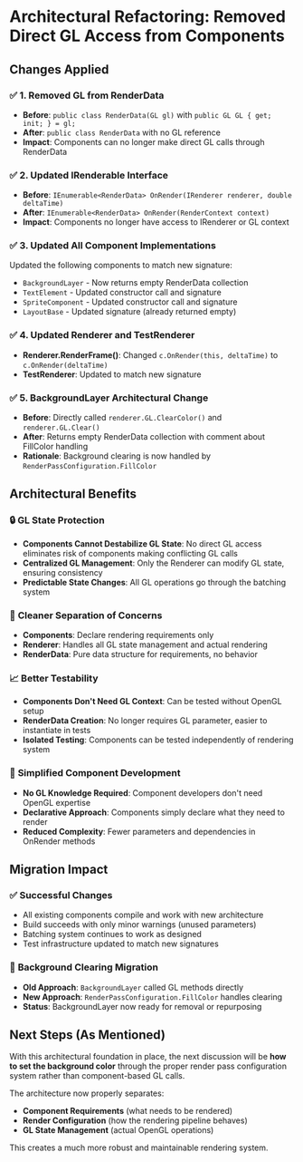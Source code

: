 # Architectural Refactoring: Removed Direct GL Access from Components

## Changes Applied

### ✅ **1. Removed GL from RenderData**

- **Before**: `public class RenderData(GL gl)` with `public GL GL { get; init; } = gl;`
- **After**: `public class RenderData` with no GL reference
- **Impact**: Components can no longer make direct GL calls through RenderData

### ✅ **2. Updated IRenderable Interface**

- **Before**: `IEnumerable<RenderData> OnRender(IRenderer renderer, double deltaTime)`
- **After**: `IEnumerable<RenderData> OnRender(RenderContext context)`
- **Impact**: Components no longer have access to IRenderer or GL context

### ✅ **3. Updated All Component Implementations**

Updated the following components to match new signature:

- `BackgroundLayer` - Now returns empty RenderData collection
- `TextElement` - Updated constructor call and signature
- `SpriteComponent` - Updated constructor call and signature
- `LayoutBase` - Updated signature (already returned empty)

### ✅ **4. Updated Renderer and TestRenderer**

- **Renderer.RenderFrame()**: Changed `c.OnRender(this, deltaTime)` to `c.OnRender(deltaTime)`
- **TestRenderer**: Updated to match new signature

### ✅ **5. BackgroundLayer Architectural Change**

- **Before**: Directly called `renderer.GL.ClearColor()` and `renderer.GL.Clear()`
- **After**: Returns empty RenderData collection with comment about FillColor handling
- **Rationale**: Background clearing is now handled by `RenderPassConfiguration.FillColor`

## Architectural Benefits

### 🔒 **GL State Protection**

- **Components Cannot Destabilize GL State**: No direct GL access eliminates risk of components making conflicting GL calls
- **Centralized GL Management**: Only the Renderer can modify GL state, ensuring consistency
- **Predictable State Changes**: All GL operations go through the batching system

### 🎯 **Cleaner Separation of Concerns**

- **Components**: Declare rendering requirements only
- **Renderer**: Handles all GL state management and actual rendering
- **RenderData**: Pure data structure for requirements, no behavior

### 📈 **Better Testability**

- **Components Don't Need GL Context**: Can be tested without OpenGL setup
- **RenderData Creation**: No longer requires GL parameter, easier to instantiate in tests
- **Isolated Testing**: Components can be tested independently of rendering system

### 🚧 **Simplified Component Development**

- **No GL Knowledge Required**: Component developers don't need OpenGL expertise
- **Declarative Approach**: Components simply declare what they need to render
- **Reduced Complexity**: Fewer parameters and dependencies in OnRender methods

## Migration Impact

### ✅ **Successful Changes**

- All existing components compile and work with new architecture
- Build succeeds with only minor warnings (unused parameters)
- Batching system continues to work as designed
- Test infrastructure updated to match new signatures

### 🔄 **Background Clearing Migration**

- **Old Approach**: `BackgroundLayer` called GL methods directly
- **New Approach**: `RenderPassConfiguration.FillColor` handles clearing
- **Status**: BackgroundLayer now ready for removal or repurposing

## Next Steps (As Mentioned)

With this architectural foundation in place, the next discussion will be **how to set the background color** through the proper render pass configuration system rather than component-based GL calls.

The architecture now properly separates:

- **Component Requirements** (what needs to be rendered)
- **Render Configuration** (how the rendering pipeline behaves)
- **GL State Management** (actual OpenGL operations)

This creates a much more robust and maintainable rendering system.
